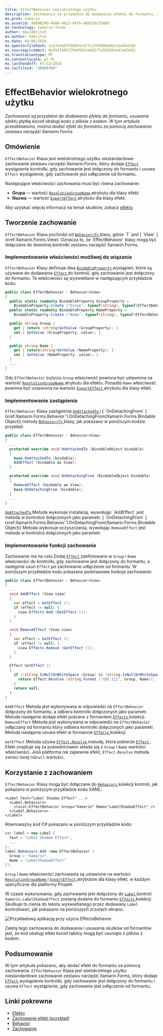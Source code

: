 ```yaml
---
title: EffectBehavior wielokrotnego użytku
description: Zachowania są przydatne do dodawania efektu do formantu, usuwanie efektu płytkę kocioł obsługi kodu z plików z kodem. W tym artykule przedstawiono, można dodać efekt do formantu za pomocą zachowania zestawu narzędzi Xamarin.Forms.
ms.prod: xamarin
ms.assetid: A909B24D-960A-4023-AFF6-4B9256C55ADD
ms.technology: xamarin-forms
author: davidbritch
ms.author: dabritch
ms.date: 04/06/2016
ms.openlocfilehash: 1ce7eda6f556041cbffc3793b00e8e2cba44d3d0
ms.sourcegitcommit: 6e955f6851794d58334d41f7a550d93a47e834d2
ms.translationtype: MT
ms.contentlocale: pl-PL
ms.lasthandoff: 07/12/2018
ms.locfileid: "38995784"
---
```

# <a name="reusable-effectbehavior"></a>EffectBehavior wielokrotnego użytku

_Zachowania są przydatne do dodawania efektu do formantu, usuwanie efektu płytkę kocioł obsługi kodu z plików z kodem. W tym artykule przedstawiono, można dodać efekt do formantu za pomocą zachowania zestawu narzędzi Xamarin.Forms._

## <a name="overview"></a>Omówienie

`EffectBehavior` Klasa jest wielokrotnego użytku niestandardowe zachowanie zestawu narzędzi Xamarin.Forms, który dodaje [ `Effect` ](xref:Xamarin.Forms.Effect) wystąpienie kontrolki, gdy zachowanie jest dołączony do formantu i usuwa `Effect` wystąpienie, gdy zachowanie jest odłączenie od formantu.

Następujące właściwości zachowania musi być równa zachowanie:

- **Grupa** — wartość [ `ResolutionGroupName` ](xref:Xamarin.Forms.ResolutionGroupNameAttribute) atrybutu dla klasy efekt.
- **Nazwa** — wartość [ `ExportEffect` ](xref:Xamarin.Forms.ExportEffectAttribute) atrybutu dla klasy efekt.

Aby uzyskać więcej informacji na temat skutków, zobacz [efekty](~/xamarin-forms/app-fundamentals/effects/index.md).

## <a name="creating-the-behavior"></a>Tworzenie zachowanie

`EffectBehavior` Klasa pochodzi od [ `Behavior<T>` ](xref:Xamarin.Forms.Behavior`1) klasy, gdzie `T` jest [ `View` ](xref:Xamarin.Forms.View). Oznacza to, że `EffectBehavior` klasy mogą być dołączane do dowolnej kontrolki zestawu narzędzi Xamarin.Forms.

### <a name="implementing-bindable-properties"></a>Implementowanie właściwości możliwej do wiązania

`EffectBehavior` Klasy definiuje dwa [ `BindableProperty` ](xref:Xamarin.Forms.BindableProperty) wystąpień, które są używane do dodawania [ `Effect` ](xref:Xamarin.Forms.Effect) do kontroli, gdy zachowanie jest dołączony do formantu. Te właściwości są wyświetlane w następującym przykładzie kodu:

```csharp
public class EffectBehavior : Behavior<View>
{
  public static readonly BindableProperty GroupProperty =
    BindableProperty.Create ("Group", typeof(string), typeof(EffectBehavior), null);
  public static readonly BindableProperty NameProperty =
    BindableProperty.Create ("Name", typeof(string), typeof(EffectBehavior), null);

  public string Group {
    get { return (string)GetValue (GroupProperty); }
    set { SetValue (GroupProperty, value); }
  }

  public string Name {
    get { return(string)GetValue (NameProperty); }
    set { SetValue (NameProperty, value); }
  }
  ...
}
```

Gdy `EffectBehavior` zużyciu `Group` właściwość powinna być ustawiona na wartość [ `ResolutionGroupName` ](xref:Xamarin.Forms.ResolutionGroupNameAttribute) atrybutu dla efektu. Ponadto `Name` właściwość powinna być ustawiona na wartość [ `ExportEffect` ](xref:Xamarin.Forms.ExportEffectAttribute) atrybutu dla klasy efekt.

### <a name="implementing-the-overrides"></a>Implementowanie zastąpienia

`EffectBehavior` Klasy zastąpienia [ `OnAttachedTo` ](xref:Xamarin.Forms.Behavior`1.OnAttachedTo(Xamarin.Forms.BindableObject)) i [ `OnDetachingFrom` ](xref:Xamarin.Forms.Behavior`1.OnDetachingFrom(Xamarin.Forms.BindableObject)) metody [ `Behavior<T>` ](xref:Xamarin.Forms.Behavior`1) klasy, jak pokazano w poniższym kodzie przykład:

```csharp
public class EffectBehavior : Behavior<View>
{
  ...
  protected override void OnAttachedTo (BindableObject bindable)
  {
    base.OnAttachedTo (bindable);
    AddEffect (bindable as View);
  }

  protected override void OnDetachingFrom (BindableObject bindable)
  {
    RemoveEffect (bindable as View);
    base.OnDetachingFrom (bindable);
  }
  ...
}
```

[ `OnAttachedTo` ](xref:Xamarin.Forms.Behavior`1.OnAttachedTo(Xamarin.Forms.BindableObject)) Metoda wykonuje instalację, wywołując `AddEffect` jest metoda w kontrolce dołączonych jako parametr. [ `OnDetachingFrom` ](xref:Xamarin.Forms.Behavior`1.OnDetachingFrom(Xamarin.Forms.BindableObject)) Metoda wykonuje oczyszczania, wywołując `RemoveEffect` jest metoda w kontrolce dołączonych jako parametr.

### <a name="implementing-the-behavior-functionality"></a>Implementowanie funkcji zachowanie

Zachowanie ma na celu Dodaj [ `Effect` ](xref:Xamarin.Forms.Effect) zdefiniowane w `Group` i `Name` właściwości do kontrolki, gdy zachowanie jest dołączony do formantu, a następnie usuń `Effect` po zachowanie odłączenie od formantu. W poniższym przykładzie kodu pokazano podstawowe funkcje zachowanie:

```csharp
public class EffectBehavior : Behavior<View>
{
  ...
  void AddEffect (View view)
  {
    var effect = GetEffect ();
    if (effect != null) {
      view.Effects.Add (GetEffect ());
    }
  }

  void RemoveEffect (View view)
  {
    var effect = GetEffect ();
    if (effect != null) {
      view.Effects.Remove (GetEffect ());
    }
  }

  Effect GetEffect ()
  {
    if (!string.IsNullOrWhiteSpace (Group) && !string.IsNullOrWhiteSpace (Name)) {
      return Effect.Resolve (string.Format ("{0}.{1}", Group, Name));
    }
    return null;
  }
}
```

`AddEffect` Metoda jest wykonywana w odpowiedzi na `EffectBehavior` dołączony do formantu, a odbiera kontrolki dołączonych jako parametr. Metoda następnie dodaje efekt pobrane z formantem [ `Effects` ](xref:Xamarin.Forms.Element.Effects) kolekcji. `RemoveEffect` Metoda jest wykonywana w odpowiedzi na `EffectBehavior` odłączany od formantu który odbiera kontrolki dołączonych jako parametr. Metoda następnie usuwa efekt w formancie [ `Effects` ](xref:Xamarin.Forms.Element.Effects) kolekcji.

`GetEffect` Metoda używa [ `Effect.Resolve` ](xref:Xamarin.Forms.Effect.Resolve(System.String)) metodę, która pobierze [ `Effect` ](xref:Xamarin.Forms.Effect). Efekt znajduje się za pośrednictwem składa się z `Group` i `Name` wartości właściwości. Jeśli platforma nie zapewnia efekt, `Effect.Resolve` metoda zwróci innej niż`null` wartości.

## <a name="consuming-the-behavior"></a>Korzystanie z zachowaniem

`EffectBehavior` Klasy mogą być dołączane do [ `Behaviors` ](xref:Xamarin.Forms.VisualElement.Behaviors) kolekcji kontroli, jak pokazano w poniższym przykładzie kodu XAML:

```xaml
<Label Text="Label Shadow Effect" ...>
  <Label.Behaviors>
    <local:EffectBehavior Group="Xamarin" Name="LabelShadowEffect" />
  </Label.Behaviors>
</Label>
```

Równoważny kod C# pokazano w poniższym przykładzie kodu:

```csharp
var label = new Label {
  Text = "Label Shadow Effect",
  ...
};
label.Behaviors.Add (new EffectBehavior {
  Group = "Xamarin",
  Name = "LabelShadowEffect"
});
```

`Group` i `Name` właściwości zachowania są ustawione na wartości [ `ResolutionGroupName` ](xref:Xamarin.Forms.ResolutionGroupNameAttribute) i [ `ExportEffect` ](xref:Xamarin.Forms.ExportEffectAttribute) atrybutów dla klasy efekt, w każdym specyficzne dla platformy Projekt.

W czasie wykonywania, gdy zachowanie jest dołączony do [ `Label` ](xref:Xamarin.Forms.Label) kontroli `Xamarin.LabelShadowEffect` zostaną dodane do formantu [ `Effects` ](xref:Xamarin.Forms.Element.Effects) kolekcji. Skutkuje to cienia do tekstu wyświetlanego przez dodawany `Label` kontrolować, jak pokazano na poniższych zrzutach ekranu:

![](effect-behavior-images/screenshots.png "Przykładową aplikację przy użyciu EffectsBehavior")

Zaletą tego zachowania do dodawania i usuwania skutków od formantów jest, że kod obsługi efekt kocioł tablicy mogą być usunięte z plików z kodem.

## <a name="summary"></a>Podsumowanie

W tym artykule pokazano, aby dodać efekt do formantu za pomocą zachowania. `EffectBehavior` Klasa jest wielokrotnego użytku niestandardowe zachowanie zestawu narzędzi Xamarin.Forms, który dodaje [ `Effect` ](xref:Xamarin.Forms.Effect) wystąpienie kontrolki, gdy zachowanie jest dołączony do formantu i usuwa `Effect` wystąpienie, gdy zachowanie jest odłączenie od formantu.


## <a name="related-links"></a>Linki pokrewne

- [Efekty](~/xamarin-forms/app-fundamentals/effects/index.md)
- [Zachowanie efekt (przykład)](https://developer.xamarin.com/samples/xamarin-forms/behaviors/effectbehavior/)
- [Behavior](xref:Xamarin.Forms.Behavior)
- [Zachowanie<T>](xref:Xamarin.Forms.Behavior`1)
